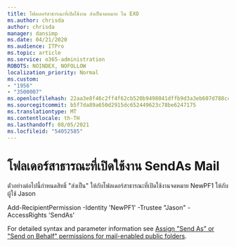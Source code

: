 ```yaml
---
title: โฟลเดอร์สาธารณะที่เปิดใช้งาน ส่งเป็นจดหมาย ใน EXO
ms.author: chrisda
author: chrisda
manager: dansimp
ms.date: 04/21/2020
ms.audience: ITPro
ms.topic: article
ms.service: o365-administration
ROBOTS: NOINDEX, NOFOLLOW
localization_priority: Normal
ms.custom:
- "1956"
- "3500007"
ms.openlocfilehash: 22aa3e8f46c2ff4f62cb520b9498041dffb9d3a3eb607d788cc97b10bf32dbb5
ms.sourcegitcommit: b5f7da89a650d2915dc652449623c78be6247175
ms.translationtype: MT
ms.contentlocale: th-TH
ms.lasthandoff: 08/05/2021
ms.locfileid: "54052585"
---
```

# <a name="sendas-mail-enabled-public-folder"></a>โฟลเดอร์สาธารณะที่เปิดใช้งาน SendAs Mail

ตัวอย่างต่อไปนี้กําหนดสิทธิ์ "ส่งเป็น" ให้กับโฟลเดอร์สาธารณะที่เปิดใช้งานจดหมาย NewPF1 ให้กับผู้ใช้ Jason

Add-RecipientPermission -Identity 'NewPF1' -Trustee "Jason" -AccessRights 'SendAs'

For detailed syntax and parameter information see [Assign "Send As" or "Send on Behalf" permissions for mail-enabled public folders](https://docs.microsoft.com/exchange/collaboration-exo/public-folders/assign-permissions-mail-enabled-pfs).

